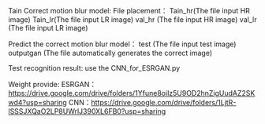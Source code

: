 Tain Correct motion blur model:
  File placement：
    Tain_hr(The file input HR image)
    Tain_lr(The file input LR image)
    val_hr (The file input HR image)
    val_lr (The file input LR image)



Predict the correct motion blur model：
    test (The file input test image)
    outputgan (The file automatically generates the correct image)


Test recognition result:
    use the CNN_for_ESRGAN.py

Weight provide:
  ESRGAN：https://drive.google.com/drive/folders/1Yfune8oilz5U9OD2hnZigUudAZ2SKwd4?usp=sharing
  CNN：https://drive.google.com/drive/folders/1LjtR-lSSSJXQaO2LP8UWrlJ390XL6FB0?usp=sharing
